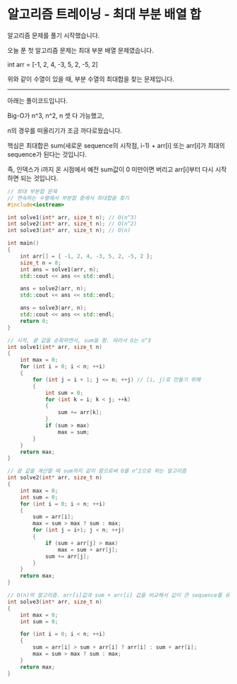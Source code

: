 # 알고리즘 트레이닝 - 최대 부분 배열 합



알고리즘 문제를 풀기 시작했습니다.

오늘 푼 첫 알고리즘 문제는 최대 부분 배열 문제였습니다.

int arr = [-1, 2, 4, -3, 5, 2, -5, 2]

위와 같이 수열이 있을 때, 부분 수열의 최대합을 찾는 문제입니다.











--------

아래는 풀이코드입니다.



Big-O가 n^3, n^2, n 셋 다 가능했고,

n의 경우를 떠올리기가 조금 까다로웠습니다.

핵심은 최대합은 sum(새로운 sequence의 시작점, i-1) + arr[i] 또는 arr[i]가 최대의 sequence가 된다는 것입니다.

즉, 인덱스가 i까지 온 시점에서 예전 sum값이 0 미만이면 버리고 arr[i]부터 다시 시작하면 되는 것입니다.

```c++
// 최대 부분합 문제
// 연속하는 수열에서 부분합 중에서 최대합을 찾기
#include<iostream>

int solve1(int* arr, size_t n); // O(n^3)
int solve2(int* arr, size_t n); // O(n^2)
int solve3(int* arr, size_t n); // O(n)

int main()
{
	int arr[] = { -1, 2, 4, -3, 5, 2, -5, 2 };
	size_t n = 8;
	int ans = solve1(arr, n);
	std::cout << ans << std::endl;

	ans = solve2(arr, n);
	std::cout << ans << std::endl;

	ans = solve3(arr, n);
	std::cout << ans << std::endl;
	return 0;
}
```

```c++
// 시작, 끝 값을 순회하면서, sum을 함. 따라서 O는 n^3
int solve1(int* arr, size_t n)
{
	int max = 0;
	for (int i = 0; i < n; ++i)
	{
		for (int j = i + 1; j <= n; ++j) // [i, j)로 만들기 위해
		{
			int sum = 0;
			for (int k = i; k < j; ++k)
			{
				sum += arr[k];
			}
			if (sum > max)
				max = sum;
		}
	}
	return max;
}
```

```c++
// 끝 값을 계산할 때 sum까지 같이 함으로써 O를 n^2으로 하는 알고리즘
int solve2(int* arr, size_t n)
{
	int max = 0;
	int sum = 0;
	for (int i = 0; i < n; ++i)
	{
		sum = arr[i];
		max = sum > max ? sum : max;
		for (int j = i+1; j < n; ++j)
		{
			if (sum + arr[j] > max)
				max = sum + arr[j];
			sum += arr[j];
		}
	}
	return max;
}
```

```c++
// O(n)의 알고리즘. arr[i]값과 sum + arr[i] 값을 비교해서 값이 큰 sequence를 유지
int solve3(int* arr, size_t n)
{
	int max = 0;
	int sum = 0;

	for (int i = 0; i < n; ++i)
	{
		sum = arr[i] > sum + arr[i] ? arr[i] : sum + arr[i];
		max = sum > max ? sum : max;
	}
	return max;
}
```


